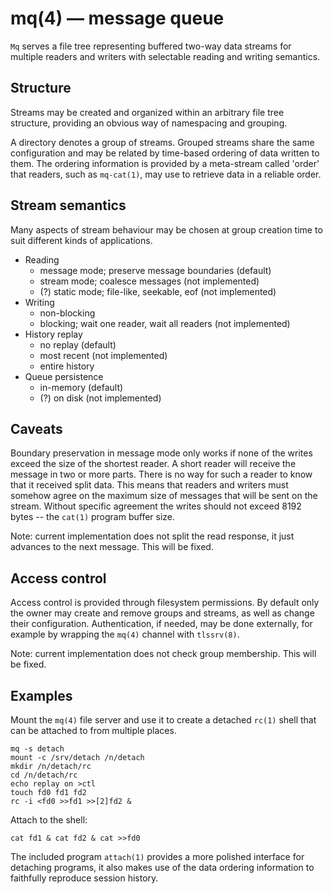 mq(4) — message queue
====

`Mq` serves a file tree representing buffered two-way data streams
for multiple readers and writers with selectable reading and
writing semantics.

Structure
----

Streams may be created and organized within an arbitrary file tree
structure, providing an obvious way of namespacing and grouping.

A directory denotes a group of streams.  Grouped streams share the same
configuration and may be related by time-based ordering of data
written to them.  The ordering information is provided by a meta-stream
called 'order' that readers, such as `mq-cat(1)`, may use to retrieve data
in a reliable order.

Stream semantics
----

Many aspects of stream behaviour may be chosen at group creation
time to suit different kinds of applications.

* Reading
    * message mode; preserve message boundaries (default)
    * stream mode; coalesce messages (not implemented)
    * (?) static mode; file-like, seekable, eof (not implemented)
* Writing
    * non-blocking
    * blocking; wait one reader, wait all readers (not implemented)
* History replay
    * no replay (default)
    * most recent (not implemented)
    * entire history
* Queue persistence
    * in-memory (default)
    * (?) on disk (not implemented)

Caveats
----

Boundary preservation in message mode only works if none of the
writes exceed the size of the shortest reader. A short reader will receive
the message in two or more parts. There is no way for such a reader
to know that it received split data. This means that readers and writers
must somehow agree on the maximum size of messages that will
be sent on the stream. Without specific agreement the writes should
not exceed 8192 bytes -- the `cat(1)` program buffer size.

Note: current implementation does not split the read response, it just
advances to the next message. This will be fixed.

Access control
----

Access control is provided through filesystem permissions.  By default
only the owner may create and remove groups and streams, as well as
change their configuration.
Authentication, if needed, may be done externally, for example by
wrapping the `mq(4)` channel with `tlssrv(8)`.

Note: current implementation does not check group membership.
This will be fixed.

Examples
----

Mount the `mq(4)` file server and use it to create a detached `rc(1)`
shell that can be attached to from multiple places.

	mq -s detach
	mount -c /srv/detach /n/detach
	mkdir /n/detach/rc
	cd /n/detach/rc
	echo replay on >ctl
	touch fd0 fd1 fd2
	rc -i <fd0 >>fd1 >>[2]fd2 &

Attach to the shell:

	cat fd1 & cat fd2 & cat >>fd0

The included program `attach(1)` provides a more polished interface for
detaching programs, it also makes use of the data ordering information
to faithfully reproduce session history.
